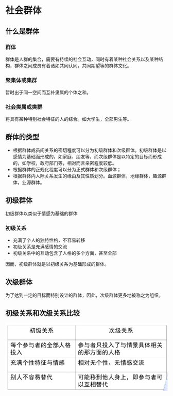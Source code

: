 # 社会群体
## 什么是群体
### 群体
群体是人群的集合，需要有持续的社会互动，同时有着某种社会关系以及某种结构，群体之间成员有着诸如共同认同，共同期望等的群体文化。
### 聚集体或集群
暂时出于同一空间而互补隶属的个体之和。
### 社会类属或类群
将具有某种特别社会特征的人的综合。如大学生，全部男生等。
## 群体的类型
- 根据群体成员间关系的密切程度可以分为初级群体和次级群体。初级群体是以感情为基础而形成的，如家庭、朋友等，而次级群体是以特定的目标而形成的，如学校，政府部门等，相对而言亲密程度较低。
- 根据群体的正规化程度可以分为正式群体和次级群体；
- 根据群体内人际关系发生的缘由及其性质划分。血源群体，地缘群体，趣源群体，业源群体。

## 初级群体
初级群体以类似于情感为基础的群体
### 初级关系
- 充满了个人的独特性格，不容易转移
- 初级关系是充满感情的交流
- 初级关系中的互动包含了人格的多个方面，甚至全部

因而，初级群体就是以初级关系为基础形成的群体。

## 次级群体
为了达到一定的目标而特别设计的群体，因此，次级群体更多地被称之为组织。

## 初级关系和次级关系比较
![初级关系与次级关系比较](./img/初级关系与次级关系.PNG)

